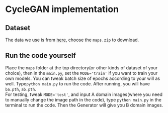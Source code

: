 # CycleGAN implementation

## Dataset
The data we use is from [here](https://people.eecs.berkeley.edu/~taesung_park/CycleGAN/datasets/), choose the ```maps.zip``` to download.

## Run the code yourself
Place the ```maps``` folder at the top directory(or other kinds of dataset of your choice), then in the ```main.py```, set the ```MODE='train'``` if you want to train your own models. You can tweak batch size of epochs according to your will as well. Type```python main.py``` to run the code. After running, you will have ```ba.pth```, ```ab.pth```. \
For testing, tweak ```MODE='test'```, and input A domain images(where you need to manually change the image path in the code), type ```python main.py``` in the terminal to run the code. Then the Generator will give you B domain images.